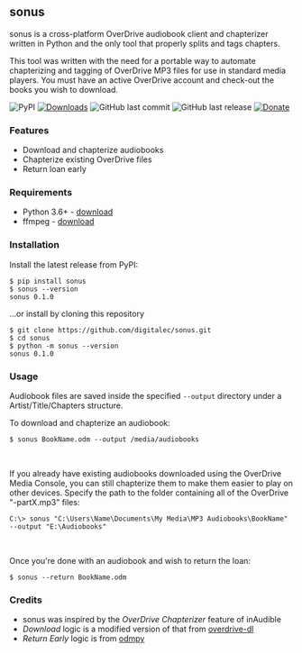## sonus
sonus is a cross-platform OverDrive audiobook client and chapterizer written in Python and the only tool that properly splits and tags chapters.

This tool was written with the need for a portable way to automate chapterizing and tagging of OverDrive MP3 files for use in standard media players. You must have an active OverDrive account and check-out the books you wish to download.

![PyPI](https://img.shields.io/pypi/v/sonus?style=flat)
[![Downloads](https://pepy.tech/badge/sonus)](https://pepy.tech/project/sonus)
![GitHub last commit](https://img.shields.io/github/last-commit/digitalec/sonus?style=flat)
![GitHub last release](https://img.shields.io/github/release-date/digitalec/sonus?style=flat)
[![Donate](https://img.shields.io/badge/Donate-PayPal-blue?style=flat&logo=paypal)](https://paypal.me/digitalec)

### Features
- Download and chapterize audiobooks
- Chapterize existing OverDrive files
- Return loan early


### Requirements
- Python 3.6+ - [download](https://python.org/)
- ffmpeg - [download](https://ffmpeg.org/)


### Installation

Install the latest release from PyPI:
```
$ pip install sonus
$ sonus --version
sonus 0.1.0
```

...or install by cloning this repository
```
$ git clone https://github.com/digitalec/sonus.git
$ cd sonus
$ python -m sonus --version
sonus 0.1.0
```

### Usage
Audiobook files are saved inside the specified `--output` directory under a Artist/Title/Chapters structure.


To download and chapterize an audiobook:
```
$ sonus BookName.odm --output /media/audiobooks
```

&nbsp;

If you already have existing audiobooks downloaded using the OverDrive Media Console, you can still chapterize them to make them easier to play on other devices. Specify the path to the folder containing all of the OverDrive "-partX.mp3" files:
```
C:\> sonus "C:\Users\Name\Documents\My Media\MP3 Audiobooks\BookName" --output "E:\Audiobooks"
```

&nbsp;

Once you're done with an audiobook and wish to return the loan:
```
$ sonus --return BookName.odm
```

### Credits

- sonus was inspired by the _OverDrive Chapterizer_ feature of inAudible
- _Download_ logic is a modified version of that from [overdrive-dl](https://github.com/davideg/overdrive-dl)
- _Return Early_ logic is from [odmpy](https://github.com/ping/odmpy)
